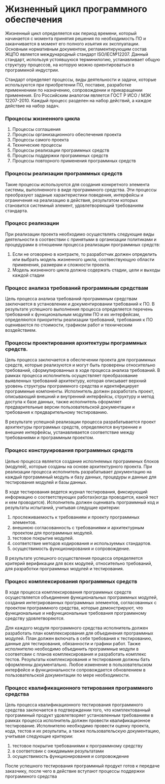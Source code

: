 # Жизненный цикл программного обеспечения
Жизненный цикл определяется как период времени, который начинается с момента принятия решения по необходимость ПО и заканчивается в момент его полного изъятия их эксплуатации. Основным нормативным документом, регламентирующим состав ЖЦПО является международный стандарт ISO/IEC№12207. Данный стандарт, используя устоявшуюся терминилогию, устанавливает общую структуру процессов, на которую можно ориентироваться в программной индустрии.

Стандарт определяет процессы, виды деятельности и задачи, которые используются при приобретении ПО, поставке, разработке применнениии по назначению, сопровождении и прикаращении применения. Его Российским аналогом является ГОСТ Р ИСО / МЭК 12207-2010. Каждый процесс разделен на набор действий, а каждое действие на набор задач.

### Процессы жизненного цикла
1. Процессы соглашения
2. Процессы организационного обеспечения проекта
3. Процессы самого проекта
4. Технические процессы
5. Процессы реализации программных средств 
6. Процессы поддержки программных средств
7. Процессы повторного применения программных средств

### Процессы реализации программных средств
Такие процессы используются для создания конкретного элемента системы, выполненного в виде программного средства. Эти процессы преобразуют заданые характеристики поведения, интерфейсы и ограничения на реализацию в действия, результатом которых становится системный элемент, удовлетворяющий требованиям стандарта.

### Процесс реализации
При реализации проекта необходимо осуществлять следующие виды деятельности в соотвествии с принятыми в организации политиками и процедурами в отношении процесса реализации программных средств:
1. Если не оговорено в контракте, то разработчик должен определить или выбрать модель жизненного цикла, соотвествующую области применения, размерам и сложности проекта.
2. Модель жизненного цикла должна содержать стадии, цели и выходы каждой стадии

### Процесс анализа требований программным средствам
Цель  процесса анализа требований программным средствам заключается в установлении и документировании требований к ПО. В результате успешного выполнения процесса определяется перечень требований к функциональным модулям ПО и их интерфейсам, определяются приоритеты реализации требований, требования к ПО оцениваются по стоимости, графиком работ и техническим воздействием.

### Процессы проектирования архитектуры программных средств. 
Цель процесса заключается в обеспечении проекта для программных средств, которые реализуются и могут быть проверены относительно требований, сформулированных в ходе процесса анализа требований. В рамках процесса исполнитель осуществляет преобразование выявленных требований архитектуру, которая описывает верхний уровень структуры программного средства и идентифицирует программные компоненты. Исполнитель должен разработать проект, описывающий внешний и внутренний интерфейсы, структуру и метод доступа к базе данных, также исполнитель оформляет предварительные версии пользовательской документации и требования к предварительному тестированию.

В результате успешной реализации процесса разрабатывается проект архитектуры программых средств, определяются внутренние и внешние интерфейсы, устанавливается соответствие между требованиями и программным проектом.

### Процесс конструирования программных средств
Целью процесса является создание исполняемых программных блоков (модулей), которые созданы на основе архитектурного проекта. При реализации процесса исполнитель разрабатывает документацию на каждый программный модуль и базу данных, процедуры и данные для тестирования модулей и базы данных.

В ходе тестирования ведется журнал тестирования, фиксирующий информацию о соответствующих работах(когда проводится, какой тест и кем проводится). Исполнитель должен оценивать программный код и результаты испытаний, учитывая следущие критерии:
1. прослеживаемость к требованиям и проекту программных элементов.
2. внешнюю согласованность с требованиями и архитектурным проектом для программных модулей.
3. тестовое покрытие модулей.
4. соответствие методов кодирования и используемых стандартов.
5. осуществимость функционирования и сопровождение.

В результате успешного осуществления процесса определяется критерий верификации для всех модулей, относительно требований, для разработки программных модулей и тестирования.

### Процесс комплексирования программных средств
В ходе процесса комплексирования программных средств осуществляется объединение функциональных программных модулей, создания интегрированных программных элементов, согласованных с проектом программного средства, которые демонстрируют, что функциональные и нефункциональные требования программному средству удовлетворяются.

Для каждого модуля программного средства исполнитель должен разработать план комплексирования для объединения программных модулей. План должен включать в себя требования к тестированию, данные для тестирования, обязанности и графики работ. Также исполнителю необходимо объединить программные модули в соответсвии с планов комплексирования и разработать комплекс тестов. Результаты комплексирования и тестирования должны бать оформленны документально. Любое изменение в пользовательском интерфейсе и функциональности сопровождается обновлением в пользовательской документации по мере необходимости. 

### Процесс квалификационного тетирования программного средства
Цель процесса квалификационного тестирования программного средства заключается в подтверждении того, что комплектованный программный продукт удовлетворяет установленным требованиям в рамках процесса исполнитель должен провести квалификационное тестирование. Исполнителю необходимо провести оценку проекта, кода, тестов и их результаты, а также пользовательскую документацию, учитывая следующие критерии:
1. тестовое покрытие требованиями к программному средству
2. в соответсвии с ожидамыми результатами
3. осуществимость функционирования и сопровождение

После успешного тестирования программный продукт готов к передаче заказчику, после чего в действие вступают процессы поддержки программного средства 